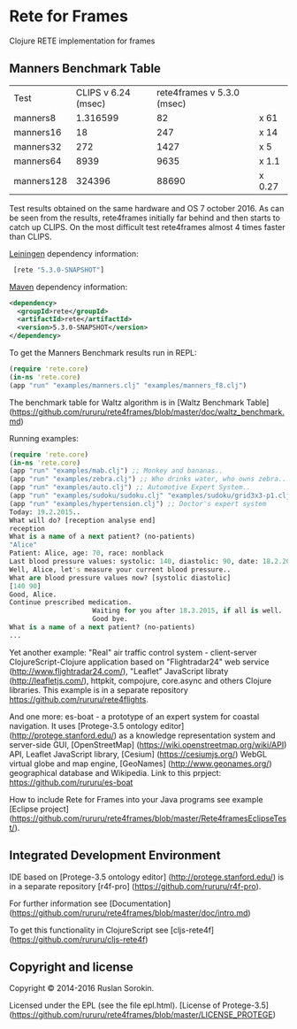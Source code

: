 Rete for Frames
====

Clojure RETE implementation for frames

Manners Benchmark Table
----

<table>
<tr><td>Test</td><td>CLIPS v 6.24 (msec)</td><td>rete4frames v 5.3.0 (msec)</td></tr>
<tr><td>manners8</td><td>1.316599</td><td>82</td><td>x 61</td></tr>
<tr><td>manners16</td><td>18</td><td>247</td><td>x 14</td></tr>
<tr><td>manners32</td><td>272</td><td>1427</td><td>x 5</td></tr>
<tr><td>manners64</td><td>8939</td><td>9635</td><td>x 1.1</td></tr>
<tr><td>manners128</td><td>324396</td><td>88690</td><td>x 0.27</td></tr>
</table>

Test results obtained on the same hardware and OS 7 october 2016.
As can be seen from the results, rete4frames initially far behind and then starts to catch up CLIPS.
On the most difficult test rete4frames almost 4 times faster than CLIPS.

[Leiningen](https://github.com/technomancy/leiningen) dependency information:

```clj
 [rete "5.3.0-SNAPSHOT"]
```
[Maven](http://maven.apache.org/) dependency information:

```xml
<dependency>
  <groupId>rete</groupId>
  <artifactId>rete</artifactId>
  <version>5.3.0-SNAPSHOT</version>
</dependency>
```
To get the Manners Benchmark results run in REPL:

```clj
(require 'rete.core)
(in-ns 'rete.core)
(app "run" "examples/manners.clj" "examples/manners_f8.clj")
```
The benchmark table for Waltz algorithm is in [Waltz Benchmark Table] (https://github.com/rururu/rete4frames/blob/master/doc/waltz_benchmark.md)

Running examples:
```clj
(require 'rete.core)
(in-ns 'rete.core)
(app "run" "examples/mab.clj") ;; Monkey and bananas..
(app "run" "examples/zebra.clj") ;; Who drinks water, who owns zebra..
(app "run" "examples/auto.clj") ;; Automotive Expert System..
(app "run" "examples/sudoku/sudoku.clj" "examples/sudoku/grid3x3-p1.clj") ;; Game "Sudoku"
(app "run" "examples/hypertension.clj") ;; Doctor's expert system
Today: 19.2.2015..
What will do? [reception analyse end]
reception
What is a name of a next patient? (no-patients)
"Alice"
Patient: Alice, age: 70, race: nonblack
Last blood pressure values: systolic: 140, diastolic: 90, date: 18.2.2015
Well, Alice, let's measure your current blood pressure..
What are blood pressure values now? [systolic diastolic]
[140 90]
Good, Alice.
Continue prescribed medication.
                     Waiting for you after 18.3.2015, if all is well.
                     Good bye.
What is a name of a next patient? (no-patients)
...
```
Yet another example: "Real" air traffic control system - client-server ClojureScript-Clojure application based on "Flightradar24"  web service (http://www.flightradar24.com/), "Leaflet" JavaScript libraty (http://leafletjs.com/), httpkit, compojure, core.async and others Clojure libraries. This example is in a separate repository https://github.com/rururu/rete4flights.

And one more: es-boat - a prototype of an expert system for coastal navigation. It uses [Protege-3.5 ontology editor] (http://protege.stanford.edu/) as a knowledge representation system and server-side GUI, [OpenStreetMap] (https://wiki.openstreetmap.org/wiki/API) API, Leaflet JavaScript library, [Cesium] (https://cesiumjs.org/) WebGL virtual globe and map engine, [GeoNames] (http://www.geonames.org/) geographical database and Wikipedia. Link to this prpject: https://github.com/rururu/es-boat

How to include Rete for Frames into your Java programs see example [Eclipse project] (https://github.com/rururu/rete4frames/blob/master/Rete4framesEclipseTest/).

Integrated Development Environment
----

IDE based on [Protege-3.5 ontology editor] (http://protege.stanford.edu/) is in a separate repository [r4f-pro] (https://github.com/rururu/r4f-pro).

For further information see [Documentation] (https://github.com/rururu/rete4frames/blob/master/doc/intro.md)

To get this functionality in ClojureScript see [cljs-rete4f] (https://github.com/rururu/cljs-rete4f)

Copyright and license
----

Copyright © 2014-2016 Ruslan Sorokin.

Licensed under the EPL (see the file epl.html).
[License of Protege-3.5] (https://github.com/rururu/rete4frames/blob/master/LICENSE_PROTEGE)
